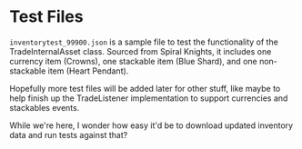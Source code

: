 Test Files
==========
`inventorytest_99900.json` is a sample file to test the functionality of the TradeInternalAsset class.  Sourced from Spiral Knights, it includes one currency item (Crowns), one stackable item (Blue Shard), and one non-stackable item (Heart Pendant).

Hopefully more test files will be added later for other stuff, like maybe to help finish up the TradeListener implementation to support currencies and stackables events.

While we're here, I wonder how easy it'd be to download updated inventory data and run tests against that?

